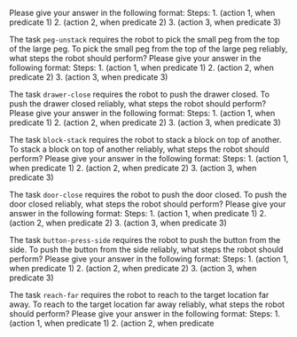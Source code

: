 
Please give your answer in the following format:
Steps:  1. (action 1, when predicate 1)  2. (action 2, when predicate 2)  3. (action 3, when predicate 3)

The task `peg-unstack` requires the robot to pick the small peg from the top of the large peg.
To pick the small peg from the top of the large peg reliably, what steps the robot should perform?
Please give your answer in the following format:
Steps:  1. (action 1, when predicate 1)  2. (action 2, when predicate 2)  3. (action 3, when predicate 3)

The task `drawer-close` requires the robot to push the drawer closed.
To push the drawer closed reliably, what steps the robot should perform?
Please give your answer in the following format:
Steps:  1. (action 1, when predicate 1)  2. (action 2, when predicate 2)  3. (action 3, when predicate 3)

The task `block-stack` requires the robot to stack a block on top of another.
To stack a block on top of another reliably, what steps the robot should perform?
Please give your answer in the following format:
Steps:  1. (action 1, when predicate 1)  2. (action 2, when predicate 2)  3. (action 3, when predicate 3)

The task `door-close` requires the robot to push the door closed.
To push the door closed reliably, what steps the robot should perform?
Please give your answer in the following format:
Steps:  1. (action 1, when predicate 1)  2. (action 2, when predicate 2)  3. (action 3, when predicate 3)

The task `button-press-side` requires the robot to push the button from the side.
To push the button from the side reliably, what steps the robot should perform?
Please give your answer in the following format:
Steps:  1. (action 1, when predicate 1)  2. (action 2, when predicate 2)  3. (action 3, when predicate 3)

The task `reach-far` requires the robot to reach to the target location far away.
To reach to the target location far away reliably, what steps the robot should perform?
Please give your answer in the following format:
Steps:  1. (action 1, when predicate 1)  2. (action 2, when predicate 